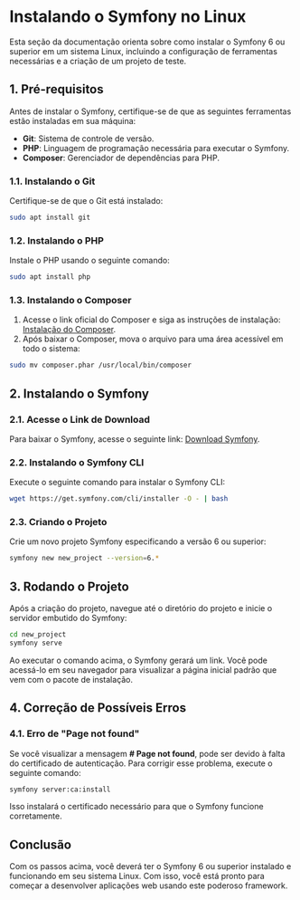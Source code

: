 # Instalando o Symfony no Linux

Esta seção da documentação orienta sobre como instalar o Symfony 6 ou superior em um sistema Linux, incluindo a configuração de ferramentas necessárias e a criação de um projeto de teste.

## 1. Pré-requisitos

Antes de instalar o Symfony, certifique-se de que as seguintes ferramentas estão instaladas em sua máquina:

- **Git**: Sistema de controle de versão.
- **PHP**: Linguagem de programação necessária para executar o Symfony.
- **Composer**: Gerenciador de dependências para PHP.

### 1.1. Instalando o Git

Certifique-se de que o Git está instalado:

```bash
sudo apt install git
```

### 1.2. Instalando o PHP

Instale o PHP usando o seguinte comando:

```bash
sudo apt install php
```

### 1.3. Instalando o Composer

1. Acesse o link oficial do Composer e siga as instruções de instalação: [Instalação do Composer](https://getcomposer.org/download/).
2. Após baixar o Composer, mova o arquivo para uma área acessível em todo o sistema:

```bash
sudo mv composer.phar /usr/local/bin/composer
```

## 2. Instalando o Symfony

### 2.1. Acesse o Link de Download

Para baixar o Symfony, acesse o seguinte link: [Download Symfony](https://symfony.com/download).

### 2.2. Instalando o Symfony CLI

Execute o seguinte comando para instalar o Symfony CLI:

```bash
wget https://get.symfony.com/cli/installer -O - | bash
```

### 2.3. Criando o Projeto

Crie um novo projeto Symfony especificando a versão 6 ou superior:

```bash
symfony new new_project --version=6.*
```

## 3. Rodando o Projeto

Após a criação do projeto, navegue até o diretório do projeto e inicie o servidor embutido do Symfony:

```bash
cd new_project
symfony serve
```

Ao executar o comando acima, o Symfony gerará um link. Você pode acessá-lo em seu navegador para visualizar a página inicial padrão que vem com o pacote de instalação.

## 4. Correção de Possíveis Erros

### 4.1. Erro de "Page not found"

Se você visualizar a mensagem **# Page not found**, pode ser devido à falta do certificado de autenticação. Para corrigir esse problema, execute o seguinte comando:

```bash
symfony server:ca:install
```

Isso instalará o certificado necessário para que o Symfony funcione corretamente.

## Conclusão

Com os passos acima, você deverá ter o Symfony 6 ou superior instalado e funcionando em seu sistema Linux. Com isso, você está pronto para começar a desenvolver aplicações web usando este poderoso framework.
